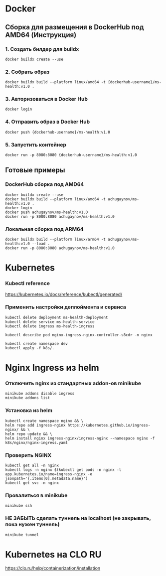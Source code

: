 # Docker

## Сборка для размещения в DockerHub под AMD64 (Инструкция)
### 1. Создать билдер для buildx
```shell
docker buildx create --use
```

### 2. Собрать образ
```shell
docker buildx build --platform linux/amd64 -t {dockerhub-username}/ms-health:v1.0 .
```

### 3. Авторизоваться в Docker Hub
```shell
docker login
```

### 4. Отправить образ в Docker Hub
```shell
docker push {dockerhub-username}/ms-health:v1.0
```

### 5. Запустить контейнер
```shell
docker run -p 8080:8080 {dockerhub-username}/ms-health:v1.0
```


## Готовые примеры
### DockerHub сборка под AMD64
```shell
docker buildx create --use
docker buildx build --platform linux/amd64 -t achugaynov/ms-health:v1.0 .
docker login
docker push achugaynov/ms-health:v1.0
docker run -p 8080:8080 achugaynov/ms-health:v1.0
```

### Локальная сборка под ARM64
```shell
docker buildx build --platform linux/arm64 -t achugaynov/ms-health:v1.0 --load .
docker run -p 8080:8080 achugaynov/ms-health:v1.0
```


# Kubernetes
### Kubectl reference
https://kubernetes.io/docs/reference/kubectl/generated/

### Применить настройки деплоймента и сервиса
```shell
kubectl delete deployment ms-health-deployment
kubectl delete service ms-health-service
kubectl delete ingress ms-health-ingress

kubectl describe pod nginx-ingress-nginx-controller-s8cdr -n nginx
```

```shell
kubectl create namespace dev
kubectl apply -f k8s/.
```

# Nginx Ingress из helm
### Отключить nginx из стандартных addon-ов minikube
```shell
minikube addons disable ingress
minikube addons list
```

### Установка из helm
```shell
kubectl create namespace nginx && \
helm repo add ingress-nginx https://kubernetes.github.io/ingress-nginx/ && \
helm repo update && \
helm install nginx ingress-nginx/ingress-nginx --namespace nginx -f k8s/nginx/nginx-ingress.yaml
```

### Проверить NGINX
```shell
kubectl get all -n nginx 
kubectl logs -n nginx $(kubectl get pods -n nginx -l app.kubernetes.io/name=ingress-nginx -o jsonpath='{.items[0].metadata.name}')
kubectl get svc -n nginx
```

### Провалиться в minikube
```shell
minikube ssh
```

### НЕ ЗАБЫТЬ сделать туннель на localhost (не закрывать, пока нужен туннель)
```shell
minikube tunnel
```

# Kubernetes на CLO RU
https://clo.ru/help/containerization/installation
